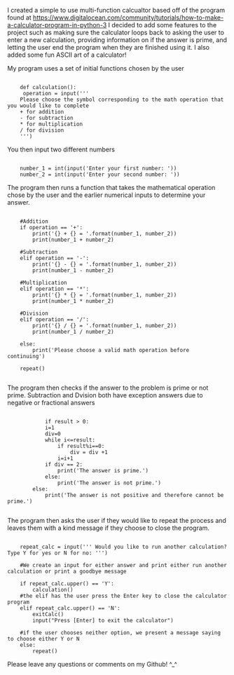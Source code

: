 I created a simple to use multi-function calcualtor based off of the program found at https://www.digitalocean.com/community/tutorials/how-to-make-a-calculator-program-in-python-3
I decided to add some features to the project such as making sure the calculator loops back to asking the user to enter a new calculation, providing information on if the answer is prime, and letting the user end the program when they are finished using it. I also added some fun ASCII art of a calculator! 

My program uses a set of initial functions chosen by the user
<pre><code>
    def calculation():
     operation = input('''
    Please choose the symbol corresponding to the math operation that you would like to complete
    + for addition
    - for subtraction
    * for multiplication
    / for division
    ''')
</pre></code>

You then input two different numbers
<pre><code>
    number_1 = int(input('Enter your first number: '))
    number_2 = int(input('Enter your second number: '))
</pre></code>    

The program then runs a function that takes the mathematical operation chose by the user and the earlier numerical inputs to determine your answer. 
 
<pre><code>
    #Addition
    if operation == '+':
        print('{} + {} = '.format(number_1, number_2))
        print(number_1 + number_2)

    #Subtraction
    elif operation == '-':
        print('{} - {} = '.format(number_1, number_2))
        print(number_1 - number_2)

    #Multiplication
    elif operation == '*':
        print('{} * {} = '.format(number_1, number_2))
        print(number_1 * number_2)

    #Division
    elif operation == '/':
        print('{} / {} = '.format(number_1, number_2))
        print(number_1 / number_2)

    else:
        print('Please choose a valid math operation before continuing')

    repeat()
    
</pre></code>
    
The program then checks if the answer to the problem is prime or not prime. Subtraction and Dvision both have exception answers due to negative or fractional answers    
<pre><code>
            if result > 0:
            i=1
            div=0
            while i<=result:
                if result%i==0:
                    div = div +1
                i=i+1
            if div == 2:
                print('The answer is prime.')
            else:
                print('The answer is not prime.')
        else:
            print('The answer is not positive and therefore cannot be prime.')
            
</pre></code>
    
 The program then asks the user if they would like to repeat the process and leaves them with a kind message if they choose to close the program. 

<pre><code>    
    repeat_calc = input(''' Would you like to run another calculation? Type Y for yes or N for no: ''')

    #We create an input for either answer and print either run another calculation or print a goodbye message

    if repeat_calc.upper() == 'Y':
        calculation()
    #the elif has the user press the Enter key to close the calculator program
    elif repeat_calc.upper() == 'N':
        exitCalc()
        input("Press [Enter] to exit the calculator")

    #if the user chooses neither option, we present a message saying to choose either Y or N
    else:
        repeat()
</pre></code>        
        
        
Please leave any questions or comments on my Github! ^_^

